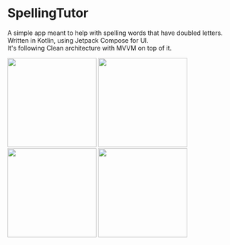 # SpellingTutor
A simple app meant to help with spelling words that have doubled letters.  
Written in Kotlin, using Jetpack Compose for UI.  
It's following Clean architecture with MVVM on top of it.  

<p float="left">
 <img class="img" width="200" src="https://user-images.githubusercontent.com/58211703/201471705-3e9f2f2c-4954-44ce-872a-f962d59df7b4.jpg" />
 <img class="img" width="200" src="https://user-images.githubusercontent.com/58211703/201471736-ad1e6787-6fc4-4ca6-8c57-070890679351.jpg" />
 <img class="img" width="200" src="https://user-images.githubusercontent.com/58211703/201472018-27fd9128-640b-48bc-90cd-f47bf2366531.jpg" />
 <img class="img" width="200" src="https://user-images.githubusercontent.com/58211703/201472037-d5f0a103-2516-49f4-b069-e14a4018518a.jpg" /> 
</p>

